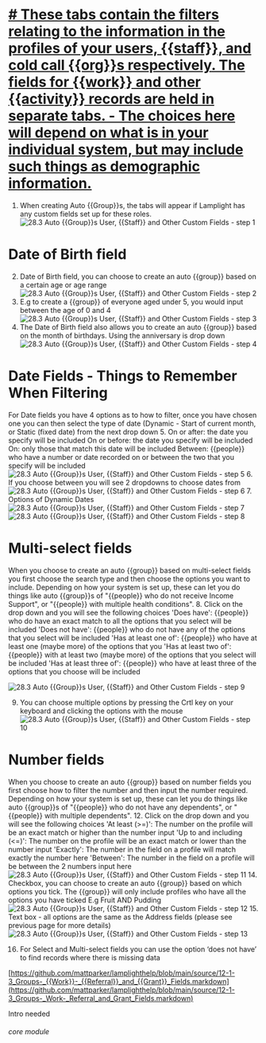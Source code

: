 # [# These tabs contain the filters relating to the information in the profiles of your users, {{staff}}, and cold call {{org}}s respectively. The fields for {{work}} and other {{activity}} records are held in separate tabs. - The choices here will depend on what is in your individual ](https://new.lamplight.online/en/edit/form/what/group/form/auto)[system, but](https://new.lamplight.online/en/edit/form/what/group/form/auto)[ may include such things as demographic information.](https://new.lamplight.online/en/edit/form/what/group/form/auto)

1. When creating Auto {{Group}}s, the tabs will appear if Lamplight has any custom fields set up for these roles.
![28.3 Auto {{Group}}s User, {{Staff}} and Other Custom Fields - step 1](28.3_Auto_Lists_User,_Staff_and_Other_Custom_Fields_im_1.png)
# Date of Birth field
2. Date of Birth field, you can choose to create an auto {{group}} based on a certain age or age range
![28.3 Auto {{Group}}s User, {{Staff}} and Other Custom Fields - step 2](28.3_Auto_Lists_User,_Staff_and_Other_Custom_Fields_im_2.png)
3. E.g to create a {{group}} of everyone aged under 5, you would input between the age of 0 and 4
![28.3 Auto {{Group}}s User, {{Staff}} and Other Custom Fields - step 3](28.3_Auto_Lists_User,_Staff_and_Other_Custom_Fields_im_3.png)
4. The Date of Birth field also allows you to create an auto {{group}} based on the month of birthdays.
Using the anniversary is drop down
![28.3 Auto {{Group}}s User, {{Staff}} and Other Custom Fields - step 4](28.3_Auto_Lists_User,_Staff_and_Other_Custom_Fields_im_4.png)
# Date Fields - Things to Remember When Filtering
For Date fields you have 4 options as to how to filter, once you have chosen one you can then select the type of date (Dynamic - Start of current month, or Static (fixed date) from the next drop down
5. On or after: the date you specify will be included On or before: the date you specify will be included On: only those that match this date will be included Between: {{people}} who have a number or date recorded on or between the two that you specify will be included
![28.3 Auto {{Group}}s User, {{Staff}} and Other Custom Fields - step 5](28.3_Auto_Lists_User,_Staff_and_Other_Custom_Fields_im_5.png)
6. If you choose between you will see 2 dropdowns to choose dates from
![28.3 Auto {{Group}}s User, {{Staff}} and Other Custom Fields - step 6](28.3_Auto_Lists_User,_Staff_and_Other_Custom_Fields_im_6.png)
7. Options of Dynamic Dates
![28.3 Auto {{Group}}s User, {{Staff}} and Other Custom Fields - step 7](28.3_Auto_Lists_User,_Staff_and_Other_Custom_Fields_im_7.png)
![28.3 Auto {{Group}}s User, {{Staff}} and Other Custom Fields - step 8](28.3_Auto_Lists_User,_Staff_and_Other_Custom_Fields_im_8.png)
# Multi-select fields
When you choose to create an auto {{group}} based on multi-select fields you first choose the search type and then choose the options you want to include.
Depending on how your system is set up, these can let you do things like auto {{group}}s of &quot;{{people}} who do not receive Income Support&quot;, or &quot;{{people}} with multiple health conditions&quot;.
8. Click on the drop down and you will see the following choices
&#039;Does have&#039;: {{people}} who do have an exact match to all the options that you select will be included
&#039;Does not have&#039;: {{people}} who do not have any of the options that you select will be included
&#039;Has at least one of&#039;: {{people}} who have at least one (maybe more) of the options that you
&#039;Has at least two of&#039;: {{people}} with at least two (maybe more) of the options that you select will be included
&#039;Has at least three of&#039;: {{people}} who have at least three of the options that you choose will be included

![28.3 Auto {{Group}}s User, {{Staff}} and Other Custom Fields - step 9](28.3_Auto_Lists_User,_Staff_and_Other_Custom_Fields_im_9.png)

9. You can choose multiple options by pressing the Crtl key on your keyboard and clicking the options with the mouse
![28.3 Auto {{Group}}s User, {{Staff}} and Other Custom Fields - step 10](28.3_Auto_Lists_User,_Staff_and_Other_Custom_Fields_im_10.png)

# Number fields
When you choose to create an auto {{group}} based on number fields you first choose how to filter the number and then input the number required.
Depending on how your system is set up, these can let you do things like auto {{group}}s of &quot;{{people}} who do not have any dependents&quot;, or &quot;{{people}} with multiple dependents&quot;.
12. Click on the drop down and you will see the following choices
&#039;At least (&gt;=)&#039;: The number on the profile will be an exact match or higher than the number input
&#039;Up to and including (&lt;=)&#039;: The number on the profile will be an exact match or lower than the number input
&#039;Exactly&#039;: The number in the field on a profile will match exactly the number here
&#039;Between&#039;: The number in the field on a profile will be between the 2 numbers input here
![28.3 Auto {{Group}}s User, {{Staff}} and Other Custom Fields - step 11](28.3_Auto_Lists_User,_Staff_and_Other_Custom_Fields_im_11.png)
14. Checkbox, you can choose to create an auto {{group}} based on which options you tick. The {{group}} will only include profiles who have all the options you have ticked E.g Fruit AND Pudding
![28.3 Auto {{Group}}s User, {{Staff}} and Other Custom Fields - step 12](28.3_Auto_Lists_User,_Staff_and_Other_Custom_Fields_im_12.png)
15. Text box - all options are the same as the Address fields (please see previous page for more details)
![28.3 Auto {{Group}}s User, {{Staff}} and Other Custom Fields - step 13](28.3_Auto_Lists_User,_Staff_and_Other_Custom_Fields_im_13.png)

16. For Select and Multi-select fields you can use the option ‘does not have’ to find records where there is missing data

[https://github.com/mattparker/lamplighthelp/blob/main/source/12-1-3_Groups-_{{Work}}-_{{Referral}}_and_{{Grant}}_Fields.markdown](https://github.com/mattparker/lamplighthelp/blob/main/source/12-1-3_Groups-_Work-_Referral_and_Grant_Fields.markdown)

Intro needed

###### core module